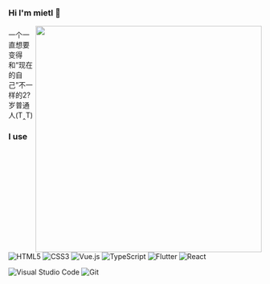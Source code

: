
### Hi I'm mietl 👋


<img align="right" width="450px" src="https://github-readme-stats-one-bice.vercel.app/api?username=mietl&show_icons=true&include_all_commits=true&count_private=true&role=OWNER,ORGANIZATION_MEMBER">

###
<p>一个一直想要变得和“现在的自己”不一样的2?岁普通人(T‸T)</p>

### I use

<p>
  <img alt="HTML5" src="https://img.shields.io/badge/-HTML5-e2470f?style=flat&logo=html5&logoColor=white" />
  <img alt="CSS3" src="https://img.shields.io/badge/-CSS3-1b73ba?style=flat&logo=css3&.el-checkbox=white" />
  <img alt="Vue.js" src="https://img.shields.io/badge/-Vue.js-4fc08d?style=flat&logo=vue.js&logoColor=white" />
  <img alt="TypeScript" src="https://img.shields.io/badge/TypeScript-%23007ACC.svg?logo=typescript&logoColor=white&style=flat" />
  <img alt="Flutter" src="https://img.shields.io/badge/Flutter-%2302569B.svg?logo=flutter&logoColor=white&style=flat" />
  <img alt="React" src="https://img.shields.io/badge/React-61DAFB?style=flat&logo=React&logoColor=black" />
</p>

<p>
   <img alt="Visual Studio Code" src="https://img.shields.io/badge/-Visual Studio Code-007ACC?style=flat&logo=Visual%20Studio%20Code&logoColor=white" />
   <img alt="Git" src="https://img.shields.io/badge/-Git-F05032?style=flat&logo=Git&logoColor=white" />
</p>




